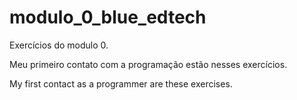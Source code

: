 # modulo_0_blue_edtech
Exercícios do modulo 0.

Meu primeiro contato com a programação estão nesses exercícios.

My first contact as a programmer are these exercises.
